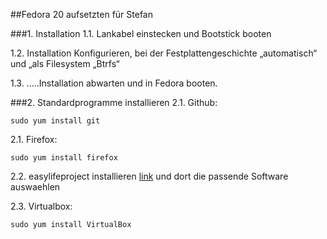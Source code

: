 ##Fedora 20 aufsetzten für Stefan

###1. Installation
  1.1. Lankabel einstecken und Bootstick booten
  
  1.2. Installation Konfigurieren, bei der Festplattengeschichte „automatisch“ und „als Filesystem „Btrfs“
  
  1.3. .....Installation abwarten und in Fedora booten.

###2. Standardprogramme installieren
  2.1. Github:
  
    sudo yum install git
  
  2.1. Firefox:
  
    sudo yum install firefox
  
  2.2. easylifeproject installieren [link](http://easylifeproject.org/) und dort die passende Software auswaehlen
  
    
  2.3. Virtualbox:
  
    sudo yum install VirtualBox
